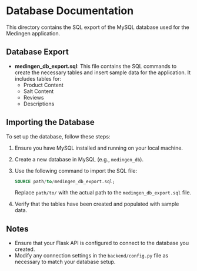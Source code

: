 # Database Documentation

This directory contains the SQL export of the MySQL database used for the Medingen application.

## Database Export

- **medingen_db_export.sql**: This file contains the SQL commands to create the necessary tables and insert sample data for the application. It includes tables for:
  - Product Content
  - Salt Content
  - Reviews
  - Descriptions

## Importing the Database

To set up the database, follow these steps:

1. Ensure you have MySQL installed and running on your local machine.
2. Create a new database in MySQL (e.g., `medingen_db`).
3. Use the following command to import the SQL file:

   ```sql
   SOURCE path/to/medingen_db_export.sql;
   ```

   Replace `path/to/` with the actual path to the `medingen_db_export.sql` file.

4. Verify that the tables have been created and populated with sample data.

## Notes

- Ensure that your Flask API is configured to connect to the database you created.
- Modify any connection settings in the `backend/config.py` file as necessary to match your database setup.